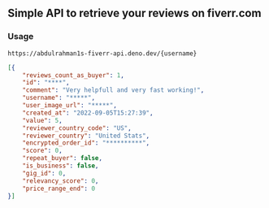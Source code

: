 ## Simple API to retrieve your reviews on fiverr.com


### Usage
`https://abdulrahman1s-fiverr-api.deno.dev/{username}`
```json
[{
	"reviews_count_as_buyer": 1,
	"id": "****",
	"comment": "Very helpfull and very fast working!",
	"username": "*****",
	"user_image_url": "*****",
	"created_at": "2022-09-05T15:27:39",
	"value": 5,
	"reviewer_country_code": "US",
	"reviewer_country": "United Stats",
	"encrypted_order_id": "**********",
	"score": 0,
	"repeat_buyer": false,
	"is_business": false,
	"gig_id": 0,
	"relevancy_score": 0,
	"price_range_end": 0
}]
```
